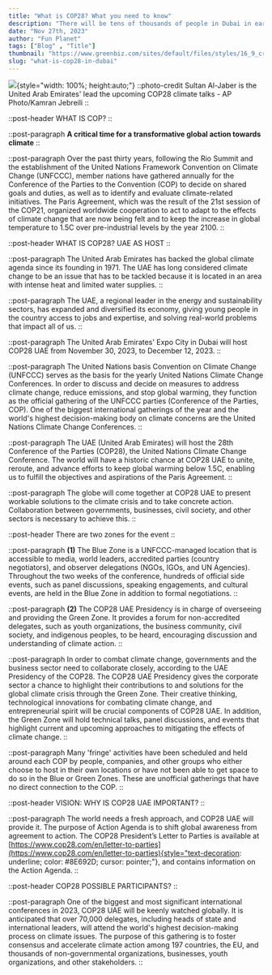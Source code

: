 ```yaml
---
title: "What is COP28? What you need to know"
description: "There will be tens of thousands of people in Dubai in early December for COP28, the United Nations' annual climate summit."
date: "Nov 27th, 2023"
author: "Fun Planet"
tags: ["Blog" , "Title"]
thumbnail: "https://www.greenbiz.com/sites/default/files/styles/16_9_cropped/public/2023-10/COP28-hero.jpg?itok=D4GDajCG"
slug: "what-is-cop28-in-dubai"
---
```


![](https://static.euronews.com/articles/stories/07/59/67/08/1920x1280_cmsv2_ca2483e6-9b19-5696-b6d6-36a7147c35b4-7596708.jpg){style="width: 100%; height:auto;"}
::photo-credit
Sultan Al-Jaber is the United Arab Emirates' lead the upcoming COP28 climate talks - AP Photo/Kamran Jebreili
::

<!-- SECTION -->
::post-header
WHAT IS COP?
::

::post-paragraph
**A critical time for a transformative global action towards climate**
::

::post-paragraph
Over the past thirty years, following the Rio Summit and the establishment of the United Nations Framework Convention on Climate Change (UNFCCC), member nations have gathered annually for the Conference of the Parties to the Convention (COP) to decide on shared goals and duties, as well as to identify and evaluate climate-related initiatives. The Paris Agreement, which was the result of the 21st session of the COP21, organized worldwide cooperation to act to adapt to the effects of climate change that are now being felt and to keep the increase in global temperature to 1.5C over pre-industrial levels by the year 2100.
::

<!-- SECTION -->
::post-header
WHAT IS COP28? UAE AS HOST
::

::post-paragraph
The United Arab Emirates has backed the global climate agenda since its founding in 1971. The UAE has long considered climate change to be an issue that has to be tackled because it is located in an area with intense heat and limited water supplies.
::

::post-paragraph
The UAE, a regional leader in the energy and sustainability sectors, has expanded and diversified its economy, giving young people in the country access to jobs and expertise, and solving real-world problems that impact all of us.
::

::post-paragraph
The United Arab Emirates' Expo City in Dubai will host COP28 UAE from November 30, 2023, to December 12, 2023. 
::

::post-paragraph
The United Nations basis Convention on Climate Change (UNFCCC) serves as the basis for the yearly United Nations Climate Change Conferences. In order to discuss and decide on measures to address climate change, reduce emissions, and stop global warming, they function as the official gathering of the UNFCCC parties (Conference of the Parties, COP). One of the biggest international gatherings of the year and the world's highest decision-making body on climate concerns are the United Nations Climate Change Conferences.
::

::post-paragraph
The UAE (United Arab Emirates) will host the 28th Conference of the Parties (COP28), the United Nations Climate Change Conference. The world will have a historic chance at COP28 UAE to unite, reroute, and advance efforts to keep global warming below 1.5C, enabling us to fulfill the objectives and aspirations of the Paris Agreement.
::

::post-paragraph
The globe will come together at COP28 UAE to present workable solutions to the climate crisis and to take concrete action. Collaboration between governments, businesses, civil society, and other sectors is necessary to achieve this.
::

::post-header
There are two zones for the event
::

::post-paragraph
**(1)** The Blue Zone is a UNFCCC-managed location that is accessible to media, world leaders, accredited parties (country negotiators), and observer delegations (NGOs, IGOs, and UN Agencies). Throughout the two weeks of the conference, hundreds of official side events, such as panel discussions, speaking engagements, and cultural events, are held in the Blue Zone in addition to formal negotiations. 
::

::post-paragraph
**(2)** The COP28 UAE Presidency is in charge of overseeing and providing the Green Zone. It provides a forum for non-accredited delegates, such as youth organizations, the business community, civil society, and indigenous peoples, to be heard, encouraging discussion and understanding of climate action. 
::

::post-paragraph
In order to combat climate change, governments and the business sector need to collaborate closely, according to the UAE Presidency of the COP28. The COP28 UAE Presidency gives the corporate sector a chance to highlight their contributions to and solutions for the global climate crisis through the Green Zone. Their creative thinking, technological innovations for combating climate change, and entrepreneurial spirit will be crucial components of COP28 UAE. In addition, the Green Zone will hold technical talks, panel discussions, and events that highlight current and upcoming approaches to mitigating the effects of climate change. 
::

::post-paragraph
Many 'fringe' activities have been scheduled and held around each COP by people, companies, and other groups who either choose to host in their own locations or have not been able to get space to do so in the Blue or Green Zones. These are unofficial gatherings that have no direct connection to the COP.
::

::post-header
VISION: WHY IS COP28 UAE IMPORTANT?
::

::post-paragraph
The world needs a fresh approach, and COP28 UAE will provide it. The purpose of Action Agenda is to shift global awareness from agreement to action. The COP28 President’s Letter to Parties is available at [https://www.cop28.com/en/letter-to-parties](https://www.cop28.com/en/letter-to-parties){style="text-decoration: underline; color: #8E692D; cursor: pointer;"},  and contains information on the Action Agenda.
::

::post-header
COP28 POSSIBLE PARTICIPANTS?
::

::post-paragraph
One of the biggest and most significant international conferences in 2023, COP28 UAE will be keenly watched globally. It is anticipated that over 70,000 delegates, including heads of state and international leaders, will attend the world's highest decision-making process on climate issues. The purpose of this gathering is to foster consensus and accelerate climate action among 197 countries, the EU, and thousands of non-governmental organizations, businesses, youth organizations, and other stakeholders.
::